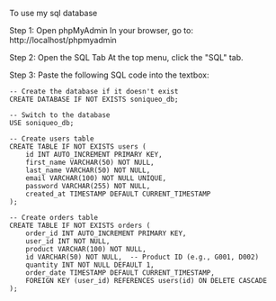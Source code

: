 To use my sql database

Step 1:
    Open phpMyAdmin
    In your browser, go to:
    http://localhost/phpmyadmin

Step 2:
    Open the SQL Tab
    At the top menu, click the "SQL" tab.

Step 3:
    Paste the following SQL code into the textbox:

    -- Create the database if it doesn't exist
    CREATE DATABASE IF NOT EXISTS soniqueo_db;

    -- Switch to the database
    USE soniqueo_db;

    -- Create users table
    CREATE TABLE IF NOT EXISTS users (
        id INT AUTO_INCREMENT PRIMARY KEY,
        first_name VARCHAR(50) NOT NULL,
        last_name VARCHAR(50) NOT NULL,
        email VARCHAR(100) NOT NULL UNIQUE,
        password VARCHAR(255) NOT NULL,
        created_at TIMESTAMP DEFAULT CURRENT_TIMESTAMP
    );

    -- Create orders table
    CREATE TABLE IF NOT EXISTS orders (
        order_id INT AUTO_INCREMENT PRIMARY KEY,
        user_id INT NOT NULL,
        product VARCHAR(100) NOT NULL,
        id VARCHAR(50) NOT NULL,  -- Product ID (e.g., G001, D002)
        quantity INT NOT NULL DEFAULT 1,
        order_date TIMESTAMP DEFAULT CURRENT_TIMESTAMP,
        FOREIGN KEY (user_id) REFERENCES users(id) ON DELETE CASCADE
    );

